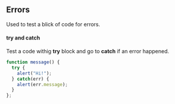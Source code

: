 ## Errors
Used to test a blick of code for errors.

#### try and catch
Test a code withig **try** block and go to **catch** if an error happened.
```javascript
function message() {
  try {
    alert("Hi!");
  } catch(err) {
    alert(err.message);
  }
};
```
